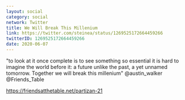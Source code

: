 ```yaml
---
layout: social
category: social
network: Twitter
title: We Will Break This Millenium
link: https://twitter.com/steinea/status/1269525172664459266
twitterID: 1269525172664459266
date: 2020-06-07
---
```


"to look at it once complete is to see something so essential it is hard to imagine the world before it: a future unlike the past, a yet unnamed tomorrow. Together we will break this millenium" @austin_walker @Friends_Table

<https://friendsatthetable.net/partizan-21>
